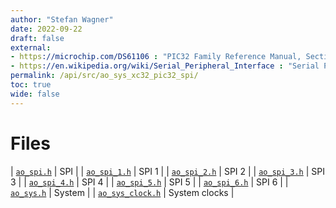 ```yaml
---
author: "Stefan Wagner"
date: 2022-09-22
draft: false
external:
- https://microchip.com/DS61106 : "PIC32 Family Reference Manual, Section 23, Serial Peripheral Interface (SPI)"
- https://en.wikipedia.org/wiki/Serial_Peripheral_Interface : "Serial Peripheral Interface"
permalink: /api/src/ao_sys_xc32_pic32_spi/
toc: true
wide: false
---
```


# Files

| [`ao_spi.h`](ao_spi.h.md) | SPI |
| [`ao_spi_1.h`](ao_spi_1.h.md) | SPI 1 |
| [`ao_spi_2.h`](ao_spi_2.h.md) | SPI 2 |
| [`ao_spi_3.h`](ao_spi_3.h.md) | SPI 3 |
| [`ao_spi_4.h`](ao_spi_4.h.md) | SPI 4 |
| [`ao_spi_5.h`](ao_spi_5.h.md) | SPI 5 |
| [`ao_spi_6.h`](ao_spi_6.h.md) | SPI 6 |
| [`ao_sys.h`](ao_sys.h.md) | System |
| [`ao_sys_clock.h`](ao_sys_clock.h.md) | System clocks |
